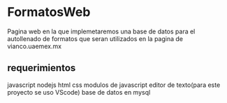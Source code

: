 # FormatosWeb
Pagina web en la que implemetaremos una base de datos para el autollenado de formatos que seran utilizados en la pagina de vianco.uaemex.mx
 

## requerimientos 
javascript
nodejs
html
css
modulos de javascript
editor de texto(para este proyecto se uso VScode)
base de datos en mysql
